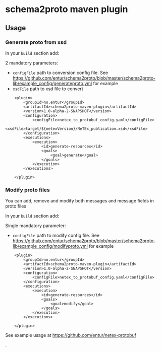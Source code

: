 # schema2proto maven plugin

## Usage

### Generate proto from xsd

In your `build` section add:

2 mandatory parameters:
* `configFile` path to conversion config file. See https://github.com/entur/schema2proto/blob/master/schema2proto-lib/example_config/generateproto.yml for example
* `xsdFile` path to xsd file to convert

```
    <plugin>
        <groupId>no.entur</groupId>
        <artifactId>schema2proto-maven-plugin</artifactId>
        <version>1.0-alpha-2-SNAPSHOT</version>
        <configuration>
            <configFile>netex_to_protobuf_config.yaml</configFile>
            <xsdFile>target/${netexVersion}/NeTEx_publication.xsd</xsdFile>
        </configuration>
        <executions>
            <execution>
                <id>generate-resources</id>
                <goals>
                    <goal>generate</goal>
                </goals>
            </execution>
        </executions>

    </plugin>
```

### Modify proto files

You can add, remove and modify both messages and message fields in proto files

In your `build` section add:

Single mandatory parameter:
* `configFile` path to modify config file. See https://github.com/entur/schema2proto/blob/master/schema2proto-lib/example_config/modifyproto.yml for example

```
    <plugin>
        <groupId>no.entur</groupId>
        <artifactId>schema2proto-maven-plugin</artifactId>
        <version>1.0-alpha-2-SNAPSHOT</version>
        <configuration>
            <configFile>netex_to_protobuf_config.yaml</configFile>
        </configuration>
        <executions>
            <execution>
                <id>generate-resources</id>
                <goals>
                    <goal>modify</goal>
                </goals>
            </execution>
        </executions>

    </plugin>
```

See example usage at https://github.com/entur/netex-protobuf

.